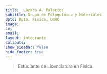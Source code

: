```yaml
---
title:  Lázaro A. Palacios
subtitle: Grupo de Fotoquímica y Materiales
dpto: Dpto. Física, UNRC
image: 
cv: 
email: 
layout: integrante
callouts:
show_sidebar: false
hide_footer: true
---
```


> Estudiante de Licenciatura en Física. 